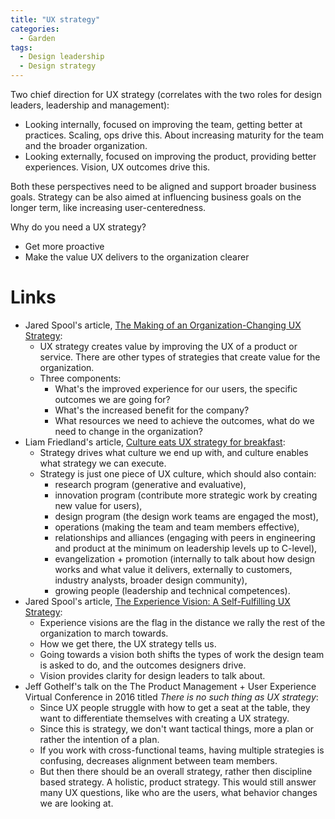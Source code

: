```yaml
---
title: "UX strategy"
categories:
  - Garden
tags:
  - Design leadership
  - Design strategy
---
```


Two chief direction for UX strategy (correlates with the two roles for design leaders, leadership and management):

 - Looking internally, focused on improving the team, getting better at practices. Scaling, ops drive this. About increasing maturity for the team and the broader organization.
 - Looking externally, focused on improving the product, providing better experiences. Vision, UX outcomes drive this.

Both these perspectives need to be aligned and support broader business goals. Strategy can be also aimed at influencing business goals on the longer term, like increasing user-centeredness.

Why do you need a UX strategy?

 - Get more proactive
 - Make the value UX delivers to the organization clearer

# Links

 - Jared Spool's article, [The Making of an Organization-Changing UX Strategy](https://medium.com/@jmspool/the-making-of-an-organization-changing-ux-strategy-88135de43ab3):
   - UX strategy creates value by improving the UX of a product or service. There are other types of strategies that create value for the organization.
   - Three components:
     - What's the improved experience for our users, the specific outcomes we are going for?
     - What's the increased benefit for the company?
     - What resources we need to achieve the outcomes, what do we need to change in the organization?
 - Liam Friedland's article, [Culture eats UX strategy for breakfast](https://interactions.acm.org/archive/view/september-october-2019/culture-eats-ux-strategy-for-breakfast):
   - Strategy drives what culture we end up with, and culture enables what strategy we can execute.
   - Strategy is just one piece of UX culture, which should also contain:
     - research program (generative and evaluative),
     - innovation program (contribute more strategic work by creating new value for users),
     - design program (the design work teams are engaged the most),
     - operations (making the team and team members effective),
     - relationships and alliances (engaging with peers in engineering and product at the minimum on leadership levels up to C-level),
     - evangelization + promotion (internally to talk about how design works and what value it delivers, externally to customers, industry analysts, broader design community),
     - growing people (leadership and technical competences).
 - Jared Spool's article, [The Experience Vision: A Self-Fulfilling UX Strategy](https://articles.uie.com/the-experience-vision-a-self-fulfilling-ux-strategy/):
   - Experience visions are the flag in the distance we rally the rest of the organization to march towards.
   - How we get there, the UX strategy tells us.
   - Going towards a vision both shifts the types of work the design team is asked to do, and the outcomes designers drive.
   - Vision provides clarity for design leaders to talk about.
 - Jeff Gothelf's talk on the The Product Management + User Experience Virtual Conference in 2016 titled *There is no such thing as UX strategy*:
   - Since UX people struggle with how to get a seat at the table, they want to differentiate themselves with creating a UX strategy.
   - Since this is strategy, we don't want tactical things, more a plan or rather the intention of a plan.
   - If you work with cross-functional teams, having multiple strategies is confusing, decreases alignment between team members.
   - But then there should be an overall strategy, rather then discipline based strategy. A holistic, product strategy. This would still answer many UX questions, like who are the users, what behavior changes we are looking at.
